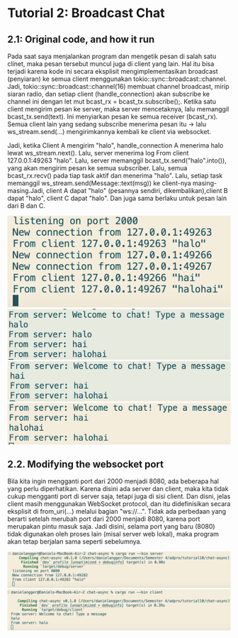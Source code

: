 # Tutorial 2: Broadcast Chat

## 2.1: Original code, and how it run

Pada saat saya menjalankan program dan mengetik pesan di salah satu clinet, maka pesan tersebut muncul juga di client yang lain. Hal itu bisa terjadi karena kode ini secara eksplisit mengimplementasikan broadcast (penyiaran) ke semua client menggunakan tokio::sync::broadcast::channel. Jadi, tokio::sync::broadcast::channel(16) membuat channel broadcast, mirip siaran radio, dan setiap client (handle_connection) akan subscribe ke channel ini dengan let mut bcast_rx = bcast_tx.subscribe();. Ketika satu client mengirim pesan ke server, maka server mencetaknya, lalu memanggil bcast_tx.send(text). Ini menyiarkan pesan ke semua receiver (bcast_rx). Semua client lain yang sedang subscribe menerima pesan itu → lalu ws_stream.send(...) mengirimkannya kembali ke client via websocket.

Jadi, ketika Client A mengirim "halo", handle_connection A menerima halo lewat ws_stream.next(). Lalu, server menerima log From client 127.0.0.1:49263 "halo". Lalu, server memanggil bcast_tx.send("halo".into()), yang akan mengirim pesan ke semua subscriber. Lalu, semua bcast_rx.recv() pada tiap task aktif  dan menerima "halo". Lalu, setiap task memanggil ws_stream.send(Message::text(msg)) ke client-nya masing-masing.Jadi, client A dapat "halo" (pesannya sendiri, dikembalikan),client B dapat "halo", client C dapat "halo". Dan juga sama berlaku untuk pesan lain dari B dan C.

![Alt text](image.png)
![Alt text](image-1.png)
![Alt text](image-2.png)
![Alt text](image-3.png)

## 2.2. Modifying the websocket port

Bila kita ingin mengganti port dari 2000 menjadi 8080, ada beberapa hal yang perlu diperhatikan. Karena disini ada server dan client, maka kita tidak cukup mengganti port di server saja, tetapi juga di sisi client. Dan disni, jelas client masih menggunakan WebSocket protocol, dan itu didefinisikan secara eksplisit di from_uri(...) melalui bagian "ws://...". Tidak ada perbedaan yang berarti setelah merubah port dari 2000 menjadi 8080, karena port merupakan pintu masuk saja. Jadi disini, selama port yang baru (8080) tidak digunakan oleh proses lain (misal server web lokal), maka program akan tetap berjalan sama seperti sebelumnya.

![Alt text](image-4.png)
![Alt text](image-5.png)